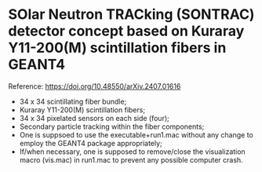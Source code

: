 # SOlar Neutron TRACking (SONTRAC) detector concept based on Kuraray Y11-200(M) scintillation fibers in GEANT4
Reference:  https://doi.org/10.48550/arXiv.2407.01616
* 34 x 34 scintillating fiber bundle;
* Kuraray Y11-200(M) scintillation fibers;
* 34 x 34 pixelated sensors on each side (four);
* Secondary particle tracking within the fiber components;
* One is suppsoed to use the executable+run1.mac without any change to employ the GEANT4 package appropriately;
* If/when necessary, one is supposed to remove/close the visualization macro (vis.mac) in run1.mac to prevent any possible computer crash.

